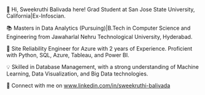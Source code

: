 👋 Hi, Sweekruthi Balivada here! Grad Student at San Jose State University, California|Ex-Infoscian.

📚 Masters in Data Analytics (Pursuing)|B.Tech in Computer Science and Engineering from Jawaharlal Nehru Technological University, Hyderabad.

💼 Site Reliability Engineer for Azure with 2 years of Experience. Proficient with Python, SQL, Azure, Tableau, and Power BI.

💡 Skilled in Database Management, with a strong understanding of Machine Learning, Data Visualization, and Big Data technologies.

🔗 Connect with me on www.linkedin.com/in/sweekruthi-balivada
<!---
sweekruthi-balivada/sweekruthi-balivada is a ✨ special ✨ repository because its `README.md` (this file) appears on your GitHub profile.
You can click the Preview link to take a look at your changes.
--->
